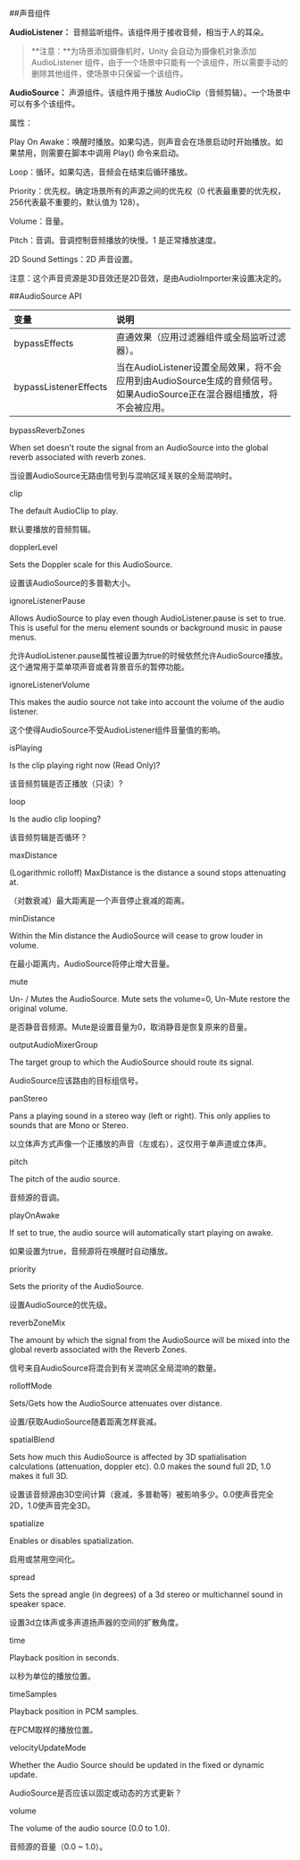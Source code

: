 ##声音组件

**AudioListener：**
音频监听组件。该组件用于接收音频，相当于人的耳朵。

>**注意：**为场景添加摄像机时，Unity 会自动为摄像机对象添加 AudioListener 组件，由于一个场景中只能有一个该组件，所以需要手动的删除其他组件，使场景中只保留一个该组件。

**AudioSource：**
声源组件。该组件用于播放 AudioClip（音频剪辑）。一个场景中可以有多个该组件。

属性：

Play On Awake：唤醒时播放。如果勾选，则声音会在场景启动时开始播放。如果禁用，则需要在脚本中调用 Play() 命令来启动。

Loop：循环。如果勾选，音频会在结束后循环播放。

Priority：优先权。确定场景所有的声源之间的优先权（0 代表最重要的优先权，256代表最不重要的，默认值为 128）。

Volume：音量。

Pitch：音调。音调控制音频播放的快慢。1 是正常播放速度。

2D Sound Settings：2D 声音设置。

注意：这个声音资源是3D音效还是2D音效，是由AudioImporter来设置决定的。

##AudioSource API

|变量|说明|
|:--|:--|
|bypassEffects|直通效果（应用过滤器组件或全局监听过滤器）。|
|bypassListenerEffects|当在AudioListener设置全局效果，将不会应用到由AudioSource生成的音频信号。如果AudioSource正在混合器组播放，将不会被应用。|







bypassReverbZones

When set doesn't route the signal from an AudioSource into the global reverb associated with reverb zones.

当设置AudioSource无路由信号到与混响区域关联的全局混响时。

clip

The default AudioClip to play.

默认要播放的音频剪辑。

dopplerLevel

Sets the Doppler scale for this AudioSource.

设置该AudioSource的多普勒大小。

ignoreListenerPause

Allows AudioSource to play even though AudioListener.pause is set to true. This is useful for the menu element sounds or background music in pause menus.

允许AudioListener.pause属性被设置为true的时候依然允许AudioSource播放。这个通常用于菜单项声音或者背景音乐的暂停功能。

ignoreListenerVolume

This makes the audio source not take into account the volume of the audio listener.

这个使得AudioSource不受AudioListener组件音量值的影响。

isPlaying

Is the clip playing right now (Read Only)?

该音频剪辑是否正播放（只读）?

loop

Is the audio clip looping?

该音频剪辑是否循环？

maxDistance

(Logarithmic rolloff) MaxDistance is the distance a sound stops attenuating at.

（对数衰减）最大距离是一个声音停止衰减的距离。

minDistance

Within the Min distance the AudioSource will cease to grow louder in volume.

在最小距离内，AudioSource将停止增大音量。

mute

Un- / Mutes the AudioSource. Mute sets the volume=0, Un-Mute restore the original volume.

是否静音音频源。Mute是设置音量为0，取消静音是恢复原来的音量。

outputAudioMixerGroup

The target group to which the AudioSource should route its signal.

AudioSource应该路由的目标组信号。

panStereo

Pans a playing sound in a stereo way (left or right). This only applies to sounds that are Mono or Stereo.

以立体声方式声像一个正播放的声音（左或右），这仅用于单声道或立体声。

pitch

The pitch of the audio source.

音频源的音调。

playOnAwake

If set to true, the audio source will automatically start playing on awake.

如果设置为true，音频源将在唤醒时自动播放。

priority

Sets the priority of the AudioSource.

设置AudioSource的优先级。

reverbZoneMix

The amount by which the signal from the AudioSource will be mixed into the global reverb associated with the Reverb Zones.

信号来自AudioSource将混合到有关混响区全局混响的数量。

rolloffMode

Sets/Gets how the AudioSource attenuates over distance.

设置/获取AudioSource随着距离怎样衰减。

spatialBlend

Sets how much this AudioSource is affected by 3D spatialisation calculations (attenuation, doppler etc). 0.0 makes the sound full 2D, 1.0 makes it full 3D.

设置该音频源由3D空间计算（衰减，多普勒等）被影响多少。0.0使声音完全2D，1.0使声音完全3D。

spatialize

Enables or disables spatialization.

启用或禁用空间化。

spread

Sets the spread angle (in degrees) of a 3d stereo or multichannel sound in speaker space.

设置3d立体声或多声道扬声器的空间的扩散角度。

time

Playback position in seconds.

以秒为单位的播放位置。

timeSamples

Playback position in PCM samples.

在PCM取样的播放位置。

velocityUpdateMode

Whether the Audio Source should be updated in the fixed or dynamic update.

AudioSource是否应该以固定或动态的方式更新？

volume

The volume of the audio source (0.0 to 1.0).

音频源的音量（0.0 ~ 1.0）。





